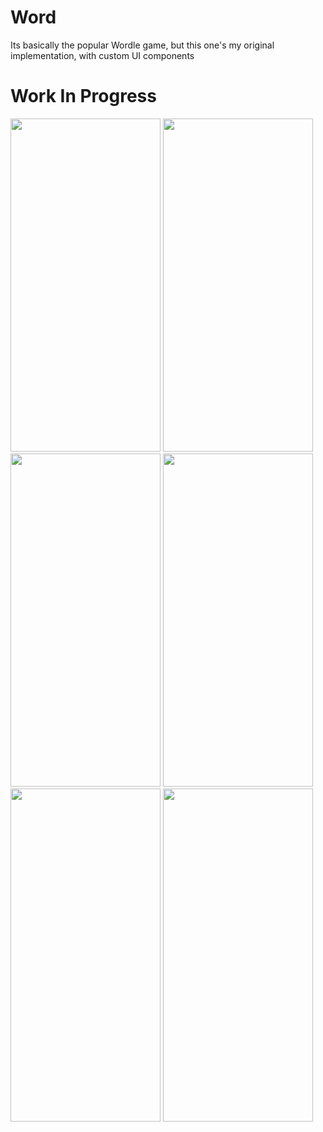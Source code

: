 # Word
Its basically the popular Wordle game, but this one's my original implementation, with custom UI components
# Work In Progress

<img src="https://user-images.githubusercontent.com/57777459/188759906-92d2901c-eb56-43cf-a39b-be65dcbd6d6e.jpg" width="240" height="533"/>       <img src="https://user-images.githubusercontent.com/57777459/188759911-ed3e5195-3284-442b-a6a0-887256ea6284.jpg" width="240" height="533"/>
<img src="https://user-images.githubusercontent.com/57777459/188759914-075bafcf-af90-49b9-bb34-e52d6c3545ca.jpg" width="240" height="533"/>
<img src="https://user-images.githubusercontent.com/57777459/188759915-fa8a343a-e3ea-4978-b885-346adc63469d.jpg" width="240" height="533"/>
<img src="https://user-images.githubusercontent.com/57777459/188759918-4e27fa1d-4f30-4209-a94b-231f0a2fc2ec.jpg" width="240" height="533"/>
<img src="https://user-images.githubusercontent.com/57777459/188759919-c96c1539-ca47-49c2-8f52-eec1b21bd604.jpg" width="240" height="533"/>

